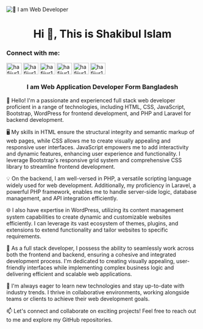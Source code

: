 ![👑 I am Web Developer](https://scontent.fdac24-1.fna.fbcdn.net/v/t39.30808-6/359440004_3534594020120922_6843132935276473740_n.jpg?stp=dst-jpg_p526x296&_nc_cat=102&ccb=1-7&_nc_sid=49d041&_nc_ohc=QIlhphlCfPcAX-AlxD4&_nc_ht=scontent.fdac24-1.fna&oh=00_AfAuQei-wTEDx41P_2Rt0ZJyiwQYyxBkS0D0OmChM180Vg&oe=650C82CE)
<h1 align="center">Hi 👋, This is Shakibul Islam</h1>
<h3 align="left">Connect with me:</h3>
<p align="left">
<a href="https://www.facebook.com/shakibul5362" target="blank"><img align="center" src="https://raw.githubusercontent.com/rahuldkjain/github-profile-readme-generator/master/src/images/icons/Social/facebook.svg" alt="hafijur191" height="30" width="40" /></a>
<a href="https://twitter.com/hafijur191" target="blank"><img align="center" src="https://raw.githubusercontent.com/rahuldkjain/github-profile-readme-generator/master/src/images/icons/Social/twitter.svg" alt="hafijur191" height="30" width="40" /></a>
<a href="https://linkedin.com/in/hafijur191" target="blank"><img align="center" src="https://raw.githubusercontent.com/rahuldkjain/github-profile-readme-generator/master/src/images/icons/Social/linked-in-alt.svg" alt="hafijur191" height="30" width="40" /></a>
<a href="https://instagram.com/hafijur191" target="blank"><img align="center" src="https://raw.githubusercontent.com/rahuldkjain/github-profile-readme-generator/master/src/images/icons/Social/instagram.svg" alt="hafijur191" height="30" width="40" /></a>
<a href="https://codepen.io/hafijur191" target="blank"><img align="center" src="https://raw.githubusercontent.com/rahuldkjain/github-profile-readme-generator/master/src/images/icons/Social/codepen.svg" alt="hafijur191" height="30" width="40" /></a>
<a href="https://www.youtube.com/c/hafijur191" target="blank"><img align="center" src="https://raw.githubusercontent.com/rahuldkjain/github-profile-readme-generator/master/src/images/icons/Social/youtube.svg" alt="hafijur191" height="30" width="40" /></a>


</p>
<h3 align="center">I am Web Application Developer Form Bangladesh</h3>
👋 Hello! I'm a passionate and experienced full stack web developer proficient in a range of technologies, including HTML, CSS, JavaScript, Bootstrap, WordPress for frontend development, and PHP and Laravel for backend development.

🖥️ My skills in HTML ensure the structural integrity and semantic markup of web pages, while CSS allows me to create visually appealing and responsive user interfaces. JavaScript empowers me to add interactivity and dynamic features, enhancing user experience and functionality. I leverage Bootstrap's responsive grid system and comprehensive CSS library to streamline frontend development.

💡 On the backend, I am well-versed in PHP, a versatile scripting language widely used for web development. Additionally, my proficiency in Laravel, a powerful PHP framework, enables me to handle server-side logic, database management, and API integration efficiently.

🌐 I also have expertise in WordPress, utilizing its content management system capabilities to create dynamic and customizable websites efficiently. I can leverage its vast ecosystem of themes, plugins, and extensions to extend functionality and tailor websites to specific requirements.

🚀 As a full stack developer, I possess the ability to seamlessly work across both the frontend and backend, ensuring a cohesive and integrated development process. I'm dedicated to creating visually appealing, user-friendly interfaces while implementing complex business logic and delivering efficient and scalable web applications.

🔧 I'm always eager to learn new technologies and stay up-to-date with industry trends. I thrive in collaborative environments, working alongside teams or clients to achieve their web development goals.

📫 Let's connect and collaborate on exciting projects! Feel free to reach out to me and explore my GitHub repositories.

<br>
